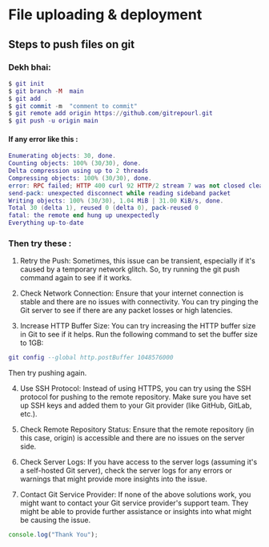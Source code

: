 # File uploading & deployment

## Steps to push files on git

### Dekh bhai: 
```lua
$ git init
$ git branch -M  main
$ git add .
$ git commit -m  "comment to commit"
$ git remote add origin https://github.com/gitrepourl.git
$ git push -u origin main
```

#### If any error like this :
```lua
Enumerating objects: 30, done.
Counting objects: 100% (30/30), done.
Delta compression using up to 2 threads
Compressing objects: 100% (30/30), done.
error: RPC failed; HTTP 400 curl 92 HTTP/2 stream 7 was not closed cleanly: CANCEL (err 8)
send-pack: unexpected disconnect while reading sideband packet
Writing objects: 100% (30/30), 1.04 MiB | 31.00 KiB/s, done.
Total 30 (delta 1), reused 0 (delta 0), pack-reused 0
fatal: the remote end hung up unexpectedly
Everything up-to-date 
```
### Then try these :

1. Retry the Push:
 Sometimes, this issue can be transient, especially if it's caused by a temporary network glitch. So, try running the git push command again to see if it works.

 2. Check Network Connection: Ensure that your internet connection is stable and there are no issues with connectivity. You can try pinging the Git server to see if there are any packet losses or high latencies.

3. Increase HTTP Buffer Size: You can try increasing the HTTP buffer size in Git to see if it helps. Run the following command to set the buffer size to 1GB:

```lua
git config --global http.postBuffer 1048576000
```
Then try pushing again.

4. Use SSH Protocol: Instead of using HTTPS, you can try using the SSH protocol for pushing to the remote repository. Make sure you have set up SSH keys and added them to your Git provider (like GitHub, GitLab, etc.).

5. Check Remote Repository Status: Ensure that the remote repository (in this case, origin) is accessible and there are no issues on the server side.

6. Check Server Logs: If you have access to the server logs (assuming it's a self-hosted Git server), check the server logs for any errors or warnings that might provide more insights into the issue.

7. Contact Git Service Provider: If none of the above solutions work, you might want to contact your Git service provider's support team. They might be able to provide further assistance or insights into what might be causing the issue.
 

```js
console.log("Thank You");
```
